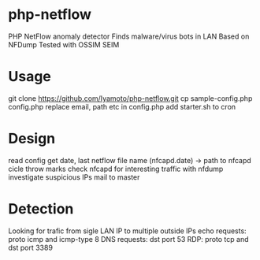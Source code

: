 php-netflow
===========

PHP NetFlow anomaly detector
Finds malware/virus bots in LAN
Based on NFDump
Tested with OSSIM SEIM

Usage
=====
git clone https://github.com/Iyamoto/php-netflow.git
cp sample-config.php config.php
replace email, path etc in config.php
add starter.sh to cron

Design
======
read config
get date, last netflow file name (nfcapd.date) -> path to nfcapd
cicle throw marks
    check nfcapd for interesting traffic with nfdump
    investigate suspicious IPs
    mail to master

Detection
=========
Looking for trafic from sigle LAN IP to multiple outside IPs 
echo requests: proto icmp and icmp-type 8
DNS requests: dst port 53
RDP: proto tcp and dst port 3389
